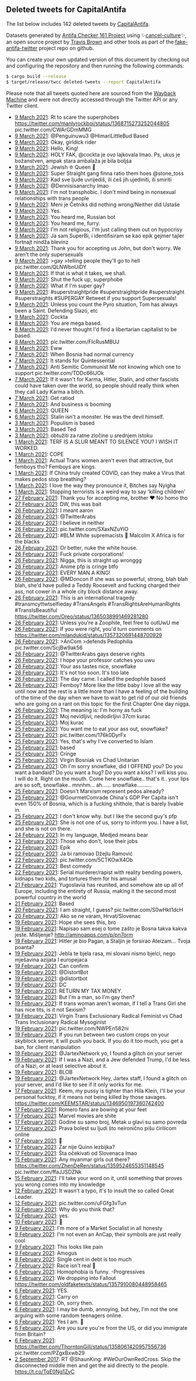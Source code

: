 ## Deleted tweets for CapitalAntifa

The list below includes 142 deleted tweets by
[CapitalAntifa](https://twitter.com/CapitalAntifa).



Datasets generated by [Antifa Checker 161 Project](https://twitter.com/antifacheck161) using ✨[cancel-culture](https://github.com/travisbrown/cancel-culture)✨, an open source project by 
[Travis Brown](https://twitter.com/travisbrown) and other tools as part of the 
[fake-antifa-twitter](https://github.com/antifacheck161/fake-antifa-twitter) project repo on github.

You can create your own updated version of this document by checking out and configuring the
repository and then running the following commands:

```bash
$ cargo build --release
$ target/release/twcc deleted-tweets --report CapitalAntifa
```

Please note that all tweets quoted here are sourced from the
[Wayback Machine](https://web.archive.org) and were not directly accessed through the Twitter API or
any Twitter client.

* [ 9 March 2021](https://web.archive.org/web/20210309194039/https://twitter.com/CapitalAntifa/status/1369372520751718404): Rt to scare the superphobes  https://twitter.com/manlyrockboi/status/1368715273252044805  pic.twitter.com/CWArGDmMMG <!--1369372520751718404-->
* [ 9 March 2021](https://web.archive.org/web/20210309194001/https://twitter.com/CapitalAntifa/status/1369372421556408331): @Penguinuwu3 @HimariLittleBud Based <!--1369372421556408331-->
* [ 9 March 2021](https://web.archive.org/web/20210309193737/https://twitter.com/CapitalAntifa/status/1369371754989256711): Okay, girldick rider <!--1369371754989256711-->
* [ 9 March 2021](https://web.archive.org/web/20210309193723/https://twitter.com/CapitalAntifa/status/1369371641894101002): Hello, King! <!--1369371641894101002-->
* [ 9 March 2021](https://web.archive.org/web/20210309193042/https://twitter.com/CapitalAntifa/status/1369369924720812052): HOLY FAK,  @cockta  je ovo lajkovala lmao.  Ps, ukus je božanstven, ampak stara ambalaža je bila boljśa <!--1369369924720812052-->
* [ 9 March 2021](https://web.archive.org/web/20210309160646/https://twitter.com/CapitalAntifa/status/1369291119385841672): Jewish ✡ Queen 👑 <!--1369291119385841672-->
* [ 9 March 2021](https://web.archive.org/web/20210309151126/https://twitter.com/CapitalAntifa/status/1369289899229216771): Super Straight gang finna ratio them hoes   @stone_toss <!--1369289899229216771-->
* [ 9 March 2021](https://web.archive.org/web/20210309145548/https://twitter.com/CapitalAntifa/status/1369289521364369414): Kad sve ljude uvrijediš, ili ćeš jih ujediniti, ili smiriti <!--1369289521364369414-->
* [ 9 March 2021](https://web.archive.org/web/20210309135449/https://twitter.com/CapitalAntifa/status/1369284215498477572): @Dennisisanarchy  lmao <!--1369284215498477572-->
* [ 9 March 2021](https://web.archive.org/web/20210309135822/https://twitter.com/CapitalAntifa/status/1369283416630386689): I'm not transphobic. I don't mind being in nonsexual relationships with trans people <!--1369283416630386689-->
* [ 9 March 2021](https://web.archive.org/web/20210309135201/https://twitter.com/CapitalAntifa/status/1369283261185339396): Meni je  Četniks did nothing wrong/Neither did Ustaše <!--1369283261185339396-->
* [ 9 March 2021](https://web.archive.org/web/20210309160717/https://twitter.com/CapitalAntifa/status/1369283048785801218): Yes. <!--1369283048785801218-->
* [ 9 March 2021](https://web.archive.org/web/20210309141957/https://twitter.com/CapitalAntifa/status/1369282649139843072): You heard me, Russian bot <!--1369282649139843072-->
* [ 9 March 2021](https://web.archive.org/web/20210309141306/https://twitter.com/CapitalAntifa/status/1369280130019950595): You heard me, furry. <!--1369282594391678976-->
* [ 9 March 2021](https://web.archive.org/web/20210309144319/https://twitter.com/CapitalAntifa/status/1369281340668063747): I'm not religious, I'm just calling them out on hypocrisy <!--1369282363411300356-->
* [ 9 March 2021](https://web.archive.org/web/20210309135202/https://twitter.com/CapitalAntifa/status/1369282138114306051): Ja sam SuperBi, i identifisiram se kao epik gejmer tajler fortnajt nindža blevinz <!--1369282138114306051-->
* [ 9 March 2021](https://web.archive.org/web/20210309134653/https://twitter.com/CapitalAntifa/status/1369281553663209480): Thank you for accepting us John, but don't worry. We aren't the only supersexuals <!--1369281553663209480-->
* [ 9 March 2021](https://web.archive.org/web/20210309144319/https://twitter.com/CapitalAntifa/status/1369281340668063747): >gay >telling people they'll go to hell pic.twitter.com/QLNWbnUiDY <!--1369281340668063747-->
* [ 9 March 2021](https://web.archive.org/web/20210309135737/https://twitter.com/CapitalAntifa/status/1369281140742307840): If that is what it takes, we shall. <!--1369281140742307840-->
* [ 9 March 2021](https://web.archive.org/web/20210309134050/https://twitter.com/CapitalAntifa/status/1369281040443994123): Shut the fuck up, superphobe <!--1369281040443994123-->
* [ 9 March 2021](https://web.archive.org/web/20210309135448/https://twitter.com/CapitalAntifa/status/1369280938463662088): What if I'm super gay? <!--1369280938463662088-->
* [ 9 March 2021](https://web.archive.org/web/20210309141306/https://twitter.com/CapitalAntifa/status/1369280130019950595): #superstraightpride   #superstraightpride    #superstraight    #superstraights   #SUPERGAY    Retweet if you support Supersexuals! <!--1369280130019950595-->
* [ 9 March 2021](https://web.archive.org/web/20210309105237/https://twitter.com/CapitalAntifa/status/1369239397531607041): Unless you count the Pyro situation, Tom has always been a Saint.  Defending Slazo, etc <!--1369239397531607041-->
* [ 9 March 2021](https://web.archive.org/web/20210309104822/https://twitter.com/CapitalAntifa/status/1369238163546378242): Cockta <!--1369238163546378242-->
* [ 8 March 2021](https://web.archive.org/web/20210308192950/https://twitter.com/CapitalAntifa/status/1369007382311886849): You are mega based. <!--1369007382311886849-->
* [ 8 March 2021](https://web.archive.org/web/20210308192941/https://twitter.com/CapitalAntifa/status/1369007344835825665): I'd never thought I'd find a libertarian capitalist to be based. <!--1369007344835825665-->
* [ 8 March 2021](https://web.archive.org/web/20210308192804/https://twitter.com/CapitalAntifa/status/1369006967507812352): pic.twitter.com/FIcRusMBUJ <!--1369006967507812352-->
* [ 8 March 2021](https://web.archive.org/web/20210308104201/https://twitter.com/CapitalAntifa/status/1368873238378479620): Eww <!--1368873238378479620-->
* [ 7 March 2021](https://web.archive.org/web/20210307222154/https://twitter.com/CapitalAntifa/status/1368688341143674882): When Bosnia had normal currency <!--1368688341143674882-->
* [ 7 March 2021](https://web.archive.org/web/20210307222010/https://twitter.com/CapitalAntifa/status/1368687888569892865): It stands for Quintessential <!--1368687888569892865-->
* [ 7 March 2021](https://web.archive.org/web/20210307221753/https://twitter.com/CapitalAntifa/status/1368687325430112265): Anti Semitic  Communist  Me not knowing which one to support pic.twitter.com/TODc66IJOk <!--1368687325430112265-->
* [ 7 March 2021](https://web.archive.org/web/20210307220954/https://twitter.com/CapitalAntifa/status/1368685276915175431): If it wasn't for Karma, Hitler, Stalin,  and other fascists could have taken over the world, so people should really think when they call Lady Karma a bitch. <!--1368685276915175431-->
* [ 7 March 2021](https://web.archive.org/web/20210307220654/https://twitter.com/CapitalAntifa/status/1368684553905315844): Get ratiod <!--1368684553905315844-->
* [ 7 March 2021](https://web.archive.org/web/20210307220526/https://twitter.com/CapitalAntifa/status/1368684178523500554): And business is booming <!--1368684178523500554-->
* [ 6 March 2021](https://web.archive.org/web/20210306081857/https://twitter.com/CapitalAntifa/status/1368113745088700418): QUEEN <!--1368113745088700418-->
* [ 6 March 2021](https://web.archive.org/web/20210306081550/https://twitter.com/CapitalAntifa/status/1368113040235827200): Stalin isn't a monster.  He was the devil himself. <!--1368113040235827200-->
* [ 3 March 2021](https://web.archive.org/web/20210303235610/https://twitter.com/CapitalAntifa/status/1367262493261848580): Populism is based <!--1367262493261848580-->
* [ 3 March 2021](https://web.archive.org/web/20210303222229/https://twitter.com/CapitalAntifa/status/1367238872577490948): Based Ted <!--1367238872577490948-->
* [ 3 March 2021](https://web.archive.org/web/20210303103544/https://twitter.com/CapitalAntifa/status/1367060937774137345): obtužiti za ratne zločine u srednjem istoku <!--1367060937774137345-->
* [ 1 March 2021](https://web.archive.org/web/20210301200443/https://twitter.com/CapitalAntifa/status/1366457100369559557): TERF IS A SLUR MEANT TO SILENCE YOU?  I WISH IT WORKED. <!--1366457100369559557-->
* [ 1 March 2021](https://web.archive.org/web/20210301143053/https://twitter.com/CapitalAntifa/status/1366392314759798785): COPE <!--1366392314759798785-->
* [ 1 March 2021](https://web.archive.org/web/20210301142005/https://twitter.com/CapitalAntifa/status/1366392199198433285): Actual Trans women aren't even that attractive, but femboys tho? Femboys are kings. <!--1366392199198433285-->
* [ 1 March 2021](https://web.archive.org/web/20210301151426/https://twitter.com/CapitalAntifa/status/1366391755675942912): If China truly created COVID, can they make a Virus that makes pedos stop breathing? <!--1366391755675942912-->
* [ 1 March 2021](https://web.archive.org/web/20210301064131/https://twitter.com/CapitalAntifa/status/1366277318675750912): I love the way they pronounce it,  Bitches say  Nyigha <!--1366277318675750912-->
* [ 1 March 2021](https://web.archive.org/web/20210301063655/https://twitter.com/CapitalAntifa/status/1366276190835728385): Stopping terrorists is a weird way to say 'killing children' <!--1366276190835728385-->
* [27 February 2021](https://web.archive.org/web/20210227212216/https://twitter.com/CapitalAntifa/status/1365774154595782666): Thank you for accepting me, brother ❤   No homo tho <!--1365774154595782666-->
* [27 February 2021](https://web.archive.org/web/20210227005453/https://twitter.com/CapitalAntifa/status/1365465358589693953): DW, this was bait <!--1365465358589693953-->
* [26 February 2021](https://web.archive.org/web/20210226231647/https://twitter.com/CapitalAntifa/status/1365440528544841731): I meant aaron <!--1365440528544841731-->
* [26 February 2021](https://web.archive.org/web/20210226231538/https://twitter.com/CapitalAntifa/status/1365440316392804355): @TwitterArabs <!--1365440316392804355-->
* [26 February 2021](https://web.archive.org/web/20210226231455/https://twitter.com/CapitalAntifa/status/1365440190114914306): I believe in neither <!--1365440190114914306-->
* [26 February 2021](https://web.archive.org/web/20210226231238/https://twitter.com/CapitalAntifa/status/1365439633883082754): pic.twitter.com/SXaxNZuYlO <!--1365439633883082754-->
* [26 February 2021](https://web.archive.org/web/20210226231209/https://twitter.com/CapitalAntifa/status/1365439510281093120): #BLM   White supremacists 🤝 Malcolm X  Africa is for the blacks <!--1365439510281093120-->
* [26 February 2021](https://web.archive.org/web/20210226231101/https://twitter.com/CapitalAntifa/status/1365439141991841793): Or better, nuke the white house. <!--1365439141991841793-->
* [26 February 2021](https://web.archive.org/web/20210226230949/https://twitter.com/CapitalAntifa/status/1365438878644060163): Fuck private corporations! <!--1365438878644060163-->
* [26 February 2021](https://web.archive.org/web/20210226230922/https://twitter.com/CapitalAntifa/status/1365438776554758148): Nigga, this is straight up wronggg <!--1365438776554758148-->
* [26 February 2021](https://web.archive.org/web/20210226230829/https://twitter.com/CapitalAntifa/status/1365438535495528448): Anime pfp is cringe btfo <!--1365438535495528448-->
* [26 February 2021](https://web.archive.org/web/20210226230640/https://twitter.com/CapitalAntifa/status/1365438122138435592): EVERY MAN A KING! <!--1365438122138435592-->
* [26 February 2021](https://web.archive.org/web/20210226230540/https://twitter.com/CapitalAntifa/status/1365437908518330375): @MDoncon If she was so powerful, strong, blah blah blah, she'd have pulled a Teddy Roosevelt and fucking charged their ass, not cower in a whole city block distance away. <!--1365437908518330375-->
* [26 February 2021](https://web.archive.org/web/20210226230247/https://twitter.com/CapitalAntifa/status/1365437116742832135): This is an international tragedy   #transmcyttwtselfieday   #TransAngels   #TransRightsAreHumanRights   #TransIsBeautiful  https://twitter.com/Oreo/status/1365038991469281280 <!--1365437116742832135-->
* [26 February 2021](https://web.archive.org/web/20210226230110/https://twitter.com/CapitalAntifa/status/1365436662214443017): Unless you're a Zoophile, feel free to outUwU me <!--1365436662214443017-->
* [26 February 2021](https://web.archive.org/web/20210226142021/https://twitter.com/CapitalAntifa/status/1365305594626912261): If you were right, you'd turn comments on https://twitter.com/mlandukid/status/1357320691448700929 <!--1365305594626912261-->
* [26 February 2021](https://web.archive.org/web/20210226141636/https://twitter.com/CapitalAntifa/status/1365304348071329794): >AnCom  >defends Pedophilia pic.twitter.com/ScjBw9ak56 <!--1365304348071329794-->
* [26 February 2021](https://web.archive.org/web/20210226141553/https://twitter.com/CapitalAntifa/status/1365303939361624064): @TwitterArabs  gays deserve rights <!--1365303939361624064-->
* [26 February 2021](https://web.archive.org/web/20210226141406/https://twitter.com/CapitalAntifa/status/1365303685585207296): I hope your professor catches you uwu <!--1365303685585207296-->
* [26 February 2021](https://web.archive.org/web/20210226141244/https://twitter.com/CapitalAntifa/status/1365303288766337029): Your ass tastes nice, snowflake <!--1365303288766337029-->
* [26 February 2021](https://web.archive.org/web/20210226013249/https://twitter.com/CapitalAntifa/status/1365112404649136128): It's not too soon.  It's too late <!--1365112404649136128-->
* [26 February 2021](https://web.archive.org/web/20210226012908/https://twitter.com/CapitalAntifa/status/1365111529083985922): The day came.  I called the pedophile based <!--1365111529083985922-->
* [26 February 2021](https://web.archive.org/web/20210226002808/https://twitter.com/CapitalAntifa/status/1365094362745569282): Femboy? More like the little baby I love all the way until now and the rest is a little more than I have a feeling of the building of the time of the day when we have to wait to get rid of our old friends who are going on a rant on this topic for the first Chapter One day nigga. <!--1365094362745569282-->
* [26 February 2021](https://web.archive.org/web/20210226002711/https://twitter.com/CapitalAntifa/status/1365094116028203011): The meaning is:  I'm horny as fuck <!--1365094116028203011-->
* [25 February 2021](https://web.archive.org/web/20210225231852/https://twitter.com/CapitalAntifa/status/1365078802221694977): Moj nevidljivi, nedodirljivi 37cm kurac <!--1365078802221694977-->
* [25 February 2021](https://web.archive.org/web/20210225231832/https://twitter.com/CapitalAntifa/status/1365078717786112004): Moj kurac <!--1365078717786112004-->
* [25 February 2021](https://web.archive.org/web/20210225231734/https://twitter.com/CapitalAntifa/status/1365078463338676226): You want me to eat your ass out, snowflake? <!--1365078463338676226-->
* [25 February 2021](https://web.archive.org/web/20210225181826/https://twitter.com/CapitalAntifa/status/1365002784039395332): pic.twitter.com/176k0DyrFx <!--1365002784039395332-->
* [25 February 2021](https://web.archive.org/web/20210225142922/https://twitter.com/CapitalAntifa/status/1364944205949399040): Yes, that's why I've converted to Islam <!--1364944205949399040-->
* [25 February 2021](https://web.archive.org/web/20210225142043/https://twitter.com/CapitalAntifa/status/1364942012936556549): based <!--1364942012936556549-->
* [25 February 2021](https://web.archive.org/web/20210225143619/https://twitter.com/CapitalAntifa/status/1364941969458425858): Cringe <!--1364941969458425858-->
* [25 February 2021](https://web.archive.org/web/20210225144100/https://twitter.com/CapitalAntifa/status/1364941204920676357): Virgin Bosniak vs Chad Unitarian <!--1364941204920676357-->
* [25 February 2021](https://web.archive.org/web/20210225144132/https://twitter.com/CapitalAntifa/status/1364939642852827136): Oh I'm sorry snowflake, did I OFFEND you? Do you want a bandaid? Do you want a hug? Do you want a kiss? I will kiss you. I will do it. Right on the mouth. Come here snowflake.. that's it.. your lips are so soft, snowflake.. mnnhm... ah...... snowflake.......... <!--1364939642852827136-->
* [25 February 2021](https://web.archive.org/web/20210225135753/https://twitter.com/CapitalAntifa/status/1364863499395039237): Doesn't Marxism represent pedos already? <!--1364863499395039237-->
* [25 February 2021](https://web.archive.org/web/20210225090022/https://twitter.com/CapitalAntifa/status/1364862793980207106): @GourmetComrade China's GDP Per Capita isn't even 150% of Bosnia, which is a fucking shithole, that is barely livable in. <!--1364862793980207106-->
* [25 February 2021](https://web.archive.org/web/20210225133236/https://twitter.com/CapitalAntifa/status/1364862056588062722): I don't know why. but I like the second guy's pfp <!--1364862056588062722-->
* [25 February 2021](https://web.archive.org/web/20210225125606/https://twitter.com/CapitalAntifa/status/1364861852077932546): She is not one of us, sorry to inform you. I have a list, and she is not on there. <!--1364861852077932546-->
* [24 February 2021](https://web.archive.org/web/20210224154517/https://twitter.com/CapitalAntifa/status/1364602009979125762): In my language, Medjed means bear <!--1364602009979125762-->
* [23 February 2021](https://web.archive.org/web/20210223090426/https://twitter.com/CapitalAntifa/status/1364138971601793025): Those who don't, lose their jobs <!--1364138971601793025-->
* [22 February 2021](https://web.archive.org/web/20210222095245/https://twitter.com/CapitalAntifa/status/1363788758454308864): Epik <!--1363788758454308864-->
* [22 February 2021](https://web.archive.org/web/20210222095132/https://twitter.com/CapitalAntifa/status/1363788460935503874): Ja bi ramovao Džejlu Ramović <!--1363788460935503874-->
* [22 February 2021](https://web.archive.org/web/20210222095037/https://twitter.com/CapitalAntifa/status/1363788198778920961): pic.twitter.com/5CTKOwX4Ob <!--1363788198778920961-->
* [22 February 2021](https://web.archive.org/web/20210222095004/https://twitter.com/CapitalAntifa/status/1363787970344534017): Best comedy <!--1363787970344534017-->
* [22 February 2021](https://web.archive.org/web/20210222094919/https://twitter.com/CapitalAntifa/status/1363787892959698944): Serial murderer/rapist with reality bending powers, kidnaps two kids, and tortures them for his amusal <!--1363787892959698944-->
* [21 February 2021](https://web.archive.org/web/20210221111858/https://twitter.com/CapitalAntifa/status/1363447992221630467): Yugoslavia has reunited, and somehow ate up all of Europe, including the entirety of Russia, making it the second most powerful country in the world <!--1363447992221630467-->
* [21 February 2021](https://web.archive.org/web/20210221111449/https://twitter.com/CapitalAntifa/status/1363446938176282626): Based <!--1363446938176282626-->
* [20 February 2021](https://web.archive.org/web/20210220072751/https://twitter.com/CapitalAntifa/status/1363027526545793024): I am straight, I guess? pic.twitter.com/S0wHkt1dcH <!--1363027526545793024-->
* [20 February 2021](https://web.archive.org/web/20210220070750/https://twitter.com/CapitalAntifa/status/1363022479820791808): Ako se ne varam, Hrvat/Slovenac <!--1363022479820791808-->
* [19 February 2021](https://web.archive.org/web/20210219230251/https://twitter.com/CapitalAntifa/status/1362900439667249155): Hope she sees this, bro <!--1362900439667249155-->
* [19 February 2021](https://web.archive.org/web/20210219220822/https://twitter.com/CapitalAntifa/status/1362886705397829632): Napisao sam esej o tome zašto je Bosna takva kakva jeste.  Mišljenje?  http://aminoapps.com/p/pn7orm <!--1362886705397829632-->
* [19 February 2021](https://web.archive.org/web/20210219220101/https://twitter.com/CapitalAntifa/status/1362884835484827654): Hitler je bio Pagan, a Staljin je forsirao Ateizam... Tvoja poanta? <!--1362884835484827654-->
* [19 February 2021](https://web.archive.org/web/20210219215458/https://twitter.com/CapitalAntifa/status/1362883285605634053): Jebla te bjela rasa, mi slovani nismo bjelci, nego mješavina azijata I europejaca <!--1362883285605634053-->
* [19 February 2021](https://web.archive.org/web/20210219215245/https://twitter.com/CapitalAntifa/status/1362882786252763136): Can confirm <!--1362882786252763136-->
* [19 February 2021](https://web.archive.org/web/20210219214754/https://twitter.com/CapitalAntifa/status/1362881570101723138): @DistortBot <!--1362881570101723138-->
* [19 February 2021](https://web.archive.org/web/20210219214317/https://twitter.com/CapitalAntifa/status/1362880416730988549): @distortbot <!--1362880416730988549-->
* [19 February 2021](https://web.archive.org/web/20210219211423/https://twitter.com/CapitalAntifa/status/1362873138372104195): DC <!--1362873138372104195-->
* [19 February 2021](https://web.archive.org/web/20210219210545/https://twitter.com/CapitalAntifa/status/1362870905270067201): RETURN MY TAX MONEY. <!--1362870905270067201-->
* [19 February 2021](https://web.archive.org/web/20210219210507/https://twitter.com/CapitalAntifa/status/1362870751007801352): But I'm a man, so I'm gay then? <!--1362870751007801352-->
* [19 February 2021](https://web.archive.org/web/20210219210149/https://twitter.com/CapitalAntifa/status/1362869979285053442): If trans woman aren't woman, if I tell a Trans Girl she has nice tits, is it not Sexism? <!--1362869979285053442-->
* [19 February 2021](https://web.archive.org/web/20210219205920/https://twitter.com/CapitalAntifa/status/1362869328027262980): Virgin Trans Exclusionary Radical Feminist   vs  Chad Trans Inclusionary Radical Mysoginist <!--1362869328027262980-->
* [19 February 2021](https://web.archive.org/web/20210219200023/https://twitter.com/CapitalAntifa/status/1362854504719351820): pic.twitter.com/NWPEn582ni <!--1362854504719351820-->
* [19 February 2021](https://web.archive.org/web/20210219195950/https://twitter.com/CapitalAntifa/status/1362854326880907267): If you run between two custom crops on your skyblock server, it will push you back.   If you do it too much, you get a ban, for client manipulation <!--1362854326880907267-->
* [19 February 2021](https://web.archive.org/web/20210219154627/https://twitter.com/CapitalAntifa/status/1362790381482618883): @JartexNetwork  yo, I found a glitch on your server <!--1362790381482618883-->
* [19 February 2021](https://web.archive.org/web/20210219132746/https://twitter.com/CapitalAntifa/status/1362755691954462722): If I was a Nazi, and a Jew defended Trump, I'd be less of a Nazi, or at least selective about it. <!--1362755691954462722-->
* [19 February 2021](https://web.archive.org/web/20210219132314/https://twitter.com/CapitalAntifa/status/1362754255623507968): BLOB <!--1362754255623507968-->
* [19 February 2021](https://web.archive.org/web/20210219132043/https://twitter.com/CapitalAntifa/status/1362753674326458368): @JartexNetwork  Hey, Jartex staff, I found a glitch on your server, and I'd like to see if it only works for me. <!--1362753674326458368-->
* [17 February 2021](https://web.archive.org/web/20210217201455/https://twitter.com/CapitalAntifa/status/1362133373502840842): Keem, my pussy is tighter than Hila Klein, I'll be your personal fucktoy, if it means not being killed by those savages. https://twitter.com/KEEMSTAR/status/1346950197360742400 <!--1362133373502840842-->
* [17 February 2021](https://web.archive.org/web/20210217123410/https://twitter.com/CapitalAntifa/status/1362017439429582849): Romero fans are bowing at your feet <!--1362017439429582849-->
* [17 February 2021](https://web.archive.org/web/20210217123301/https://twitter.com/CapitalAntifa/status/1362017143508897793): Marvel movies are shite <!--1362017143508897793-->
* [17 February 2021](https://web.archive.org/web/20210217122952/https://twitter.com/CapitalAntifa/status/1362016337137172481): Godine su samo broj,  Metak u glavi su samo povreda <!--1362016337137172481-->
* [17 February 2021](https://web.archive.org/web/20210217122912/https://twitter.com/CapitalAntifa/status/1362016161471332353): Prava bolest su ljudi što neironično pišu ćirilicom online <!--1362016161471332353-->
* [17 February 2021](https://web.archive.org/web/20210217122818/https://twitter.com/CapitalAntifa/status/1362015992159887361): 🔫 <!--1362015992159887361-->
* [17 February 2021](https://web.archive.org/web/20210217122708/https://twitter.com/CapitalAntifa/status/1362015669424951298): Zar nije Quinn lezbijka? <!--1362015669424951298-->
* [17 February 2021](https://web.archive.org/web/20210217122533/https://twitter.com/CapitalAntifa/status/1362015268986384386): Šta očekivati od Slovenaca lmao <!--1362015268986384386-->
* [15 February 2021](https://web.archive.org/web/20210215103401/https://twitter.com/CapitalAntifa/status/1361262416072495104): Any myanmar girls out there?  https://twitter.com/ZhenDeRen/status/1359524655351148545  pic.twitter.com/ffaJJSDZNk <!--1361262416072495104-->
* [15 February 2021](https://web.archive.org/web/20210215091802/https://twitter.com/CapitalAntifa/status/1361243306076884993): I'll take your word on it, until something that proves you wrong comes into my knowledge <!--1361243306076884993-->
* [12 February 2021](https://web.archive.org/web/20210212170803/https://twitter.com/CapitalAntifa/status/1360274417876623367): It wasn't a typo, it's to insult the so called Great Leader. <!--1360274417876623367-->
* [12 February 2021](https://web.archive.org/web/20210212170315/https://twitter.com/CapitalAntifa/status/1360273191906799618): pic.twitter.com/uFGfg3vTun <!--1360273191906799618-->
* [12 February 2021](https://web.archive.org/web/20210212160101/https://twitter.com/CapitalAntifa/status/1360257504161263617): Why do you think that? <!--1360257504161263617-->
* [12 February 2021](https://web.archive.org/web/20210212155800/https://twitter.com/CapitalAntifa/status/1360256778211102720): yes. <!--1360256778211102720-->
* [10 February 2021](https://web.archive.org/web/20210210195751/https://twitter.com/CapitalAntifa/status/1359592321386504192): 👑 <!--1359592321386504192-->
* [ 9 February 2021](https://web.archive.org/web/20210209210726/https://twitter.com/CapitalAntifa/status/1359247445595742213): I'm more of a Market Socialist in all honesty <!--1359247445595742213-->
* [ 9 February 2021](https://web.archive.org/web/20210209210629/https://twitter.com/CapitalAntifa/status/1359247291501187081): I'm not even an AnCap, their symbols are just really cool <!--1359247291501187081-->
* [ 9 February 2021](https://web.archive.org/web/20210209210511/https://twitter.com/CapitalAntifa/status/1359246956103684096): This looks like pain <!--1359246956103684096-->
* [ 9 February 2021](https://web.archive.org/web/20210209210143/https://twitter.com/CapitalAntifa/status/1359246065346752515): Amogus <!--1359246065346752515-->
* [ 8 February 2021](https://web.archive.org/web/20210208210253/https://twitter.com/CapitalAntifa/status/1358883831185612808): Single cent in debt is too much <!--1358883831185612808-->
* [ 7 February 2021](https://web.archive.org/web/20210207191251/https://twitter.com/CapitalAntifa/status/1358493859123183624): Race isn't real   🔫 <!--1358493859123183624-->
* [ 6 February 2021](https://web.archive.org/web/20210206193943/https://twitter.com/CapitalAntifa/status/1358138255473053702): Homophobia is funny.  -Progressives <!--1358138255473053702-->
* [ 6 February 2021](https://web.archive.org/web/20210206193731/https://twitter.com/CapitalAntifa/status/1358137693289541633): We dropping into Fallout https://twitter.com/oldfaketexts/status/1357910080448958465 <!--1358137693289541633-->
* [ 6 February 2021](https://web.archive.org/web/20210206192922/https://twitter.com/CapitalAntifa/status/1358135658053857280): YES. <!--1358135658053857280-->
* [ 6 February 2021](https://web.archive.org/web/20210206192651/https://twitter.com/CapitalAntifa/status/1358134993831264256): Carry on <!--1358135076861706242-->
* [ 6 February 2021](https://web.archive.org/web/20210206192651/https://twitter.com/CapitalAntifa/status/1358134993831264256): Oh, sorry then. <!--1358134993831264256-->
* [ 6 February 2021](https://web.archive.org/web/20210206170228/https://twitter.com/CapitalAntifa/status/1358098282690576386): I may be dumb, annoying, but hey, I'm not the one arguing with some random teenagers online. <!--1358098282690576386-->
* [ 6 February 2021](https://web.archive.org/web/20210206145427/https://twitter.com/CapitalAntifa/status/1358066356286070784): Yes I am. 💋 <!--1358066356286070784-->
* [ 6 February 2021](https://web.archive.org/web/20210206145427/https://twitter.com/CapitalAntifa/status/1358066356286070784): Are you sure you're from the US, or did you immigrate from Britain? <!--1358063581531676676-->
* [ 6 February 2021](https://web.archive.org/web/20210206145427/https://twitter.com/CapitalAntifa/status/1358066356286070784): https://twitter.com/ThorntonGill/status/1358061420957556736  pic.twitter.com/PZgxBxwb29 <!--1358061886688919552-->
* [ 2 September 2017](https://web.archive.org/web/20170902185151/https://twitter.com/CapitalAntifa/status/904054280558190592): RT @ShaunKing: #WeOurOwnRedCross.  Skip the disconnected middle men and get the aid directly to the people. https://t.co/TqE0Ng1ZyC <!--904054280558190592-->
